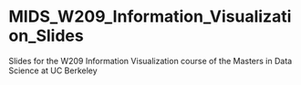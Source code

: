 # MIDS_W209_Information_Visualization_Slides
Slides for the W209 Information Visualization course of the Masters in Data Science at UC Berkeley
